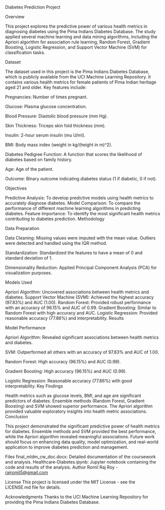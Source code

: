 Diabetes Prediction Project

Overview

This project explores the predictive power of various health metrics in diagnosing diabetes using the Pima Indians Diabetes Database. The study applied several machine learning and data mining algorithms, including the Apriori algorithm for association rule learning, Random Forest, Gradient Boosting, Logistic Regression, and Support Vector Machine (SVM) for classification tasks.

Dataset

The dataset used in this project is the Pima Indians Diabetes Database, which is publicly available from the UCI Machine Learning Repository. It contains various health metrics for female patients of Pima Indian heritage aged 21 and older. Key features include:

Pregnancies: Number of times pregnant.

Glucose: Plasma glucose concentration.

Blood Pressure: Diastolic blood pressure (mm Hg).

Skin Thickness: Triceps skin fold thickness (mm).

Insulin: 2-hour serum insulin (mu U/ml).

BMI: Body mass index (weight in kg/(height in m)^2).

Diabetes Pedigree Function: A function that scores the likelihood of diabetes based on family history.

Age: Age of the patient.

Outcome: Binary outcome indicating diabetes status (1 if diabetic, 0 if not).

Objectives

Predictive Analysis: To develop predictive models using health metrics to accurately diagnose diabetes.
Model Comparison: To compare the performance of different machine learning algorithms in predicting diabetes.
Feature Importance: To identify the most significant health metrics contributing to diabetes prediction.
Methodology

Data Preparation

Data Cleaning: Missing values were imputed with the mean value. Outliers were detected and handled using the IQR method.

Standardization: Standardized the features to have a mean of 0 and standard deviation of 1.

Dimensionality Reduction: Applied Principal Component Analysis (PCA) for visualization purposes.

Models Used

Apriori Algorithm: Uncovered associations between health metrics and diabetes.
Support Vector Machine (SVM): Achieved the highest accuracy (97.83%) and AUC (1.00).
Random Forest: Provided robust performance with an accuracy of 96.15% and AUC of 0.99.
Gradient Boosting: Similar to Random Forest with high accuracy and AUC.
Logistic Regression: Provided reasonable accuracy (77.86%) and interpretability.
Results

Model Performance

Apriori Algorithm: Revealed significant associations between health metrics and diabetes.

SVM: Outperformed all others with an accuracy of 97.83% and AUC of 1.00.

Random Forest: High accuracy (96.15%) and AUC (0.99).

Gradient Boosting: High accuracy (96.15%) and AUC (0.99).

Logistic Regression: Reasonable accuracy (77.86%) with good interpretability.
Key Findings

Health metrics such as glucose levels, BMI, and age are significant predictors of diabetes.
Ensemble methods (Random Forest, Gradient Boosting) and SVM showed superior performance.
The Apriori algorithm provided valuable exploratory insights into health metric associations.
Conclusion

This project demonstrated the significant predictive power of health metrics for diabetes. Ensemble methods and SVM provided the best performance, while the Apriori algorithm revealed meaningful associations. Future work should focus on enhancing data quality, model optimization, and real-world application to improve diabetes prediction and management.

Files
final_mldm_cw_doc.docx: Detailed documentation of the coursework and analysis.
Healthcare-Diabetes.ipynb: Jupyter notebook containing the code and results of the analysis.
Author
Romil Raj Roy - rajromil5@gmail.com

License
This project is licensed under the MIT License - see the LICENSE.md file for details.

Acknowledgments
Thanks to the UCI Machine Learning Repository for providing the Pima Indians Diabetes Database.

